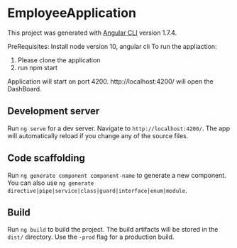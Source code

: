 # EmployeeApplication

This project was generated with [Angular CLI](https://github.com/angular/angular-cli) version 1.7.4.

PreRequisites:
Install node version 10, angular cli
To run the appliaction:
1. Please clone the application
2. run npm start

Application will start on port 4200.
http://localhost:4200/ will open the DashBoard.

## Development server

Run `ng serve` for a dev server. Navigate to `http://localhost:4200/`. The app will automatically reload if you change any of the source files.

## Code scaffolding

Run `ng generate component component-name` to generate a new component. You can also use `ng generate directive|pipe|service|class|guard|interface|enum|module`.

## Build

Run `ng build` to build the project. The build artifacts will be stored in the `dist/` directory. Use the `-prod` flag for a production build.

